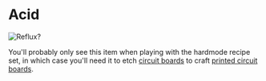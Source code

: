 # Acid

![Reflux?](oredict:oc:materialAcid)

You'll probably only see this item when playing with the hardmode recipe set, in which case you'll need it to etch [circuit boards](circuitBoard.md) to craft [printed circuit boards](printedCircuitBoard.md).

